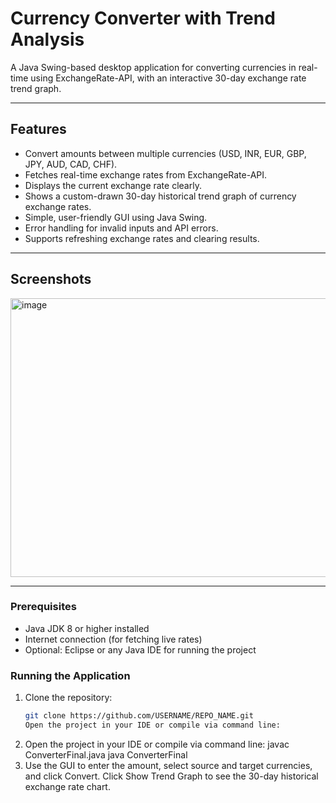 # Currency Converter with Trend Analysis

A Java Swing-based desktop application for converting currencies in real-time using ExchangeRate-API, with an interactive 30-day exchange rate trend graph.

----------------------------------------------------------------------------------------------------------------

## Features

- Convert amounts between multiple currencies (USD, INR, EUR, GBP, JPY, AUD, CAD, CHF).
- Fetches real-time exchange rates from ExchangeRate-API.
- Displays the current exchange rate clearly.
- Shows a custom-drawn 30-day historical trend graph of currency exchange rates.
- Simple, user-friendly GUI using Java Swing.
- Error handling for invalid inputs and API errors.
- Supports refreshing exchange rates and clearing results.

------------------------------------------------------------------------------------------------------------------

## Screenshots

<img width="516" height="446" alt="image" src="https://github.com/user-attachments/assets/620824b9-1379-4101-8617-77a3ca87e459" />

---------------------------------------------------------------------------------------------------------------------

### Prerequisites

- Java JDK 8 or higher installed
- Internet connection (for fetching live rates)
- Optional: Eclipse or any Java IDE for running the project

### Running the Application

1. Clone the repository:
   ```bash
   git clone https://github.com/USERNAME/REPO_NAME.git
   Open the project in your IDE or compile via command line:
2. Open the project in your IDE or compile via command line:
   javac ConverterFinal.java
   java ConverterFinal
3. Use the GUI to enter the amount, select source and target currencies, and click Convert.
   Click Show Trend Graph to see the 30-day historical exchange rate chart.

